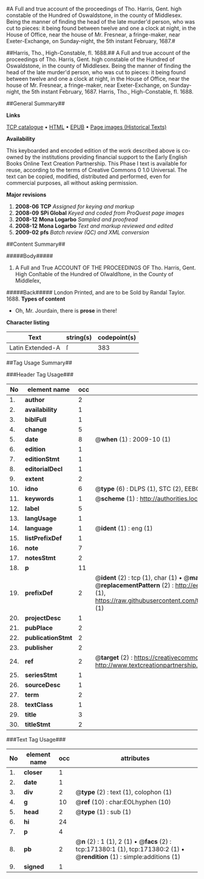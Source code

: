 #A Full and true account of the proceedings of Tho. Harris, Gent. high constable of the Hundred of Oswaldstone, in the county of Middlesex. Being the manner of finding the head of the late murder'd person, who was cut to pieces: it being found between twelve and one a clock at night, in the House of Office, near the house of Mr. Fresnear, a fringe-maker, near Exeter-Exchange, on Sunday-night, the 5th instant February, 1687.#

##Harris, Tho., High-Constable, fl. 1688.##
A Full and true account of the proceedings of Tho. Harris, Gent. high constable of the Hundred of Oswaldstone, in the county of Middlesex. Being the manner of finding the head of the late murder'd person, who was cut to pieces: it being found between twelve and one a clock at night, in the House of Office, near the house of Mr. Fresnear, a fringe-maker, near Exeter-Exchange, on Sunday-night, the 5th instant February, 1687.
Harris, Tho., High-Constable, fl. 1688.

##General Summary##

**Links**

[TCP catalogue](http://www.ota.ox.ac.uk/tcp/)  • 
[HTML](http://tei.it.ox.ac.uk/tcp/Texts-HTML/free/A84/A84971.html)  • 
[EPUB](http://tei.it.ox.ac.uk/tcp/Texts-EPUB/free/A84/A84971.epub) • 
[Page images (Historical Texts)](https://data.historicaltexts.jisc.ac.uk/view?pubId=eebo-45097794e&pageId=eebo-45097794e-171380-1)

**Availability**

This keyboarded and encoded edition of the
	       work described above is co-owned by the institutions
	       providing financial support to the Early English Books
	       Online Text Creation Partnership. This Phase I text is
	       available for reuse, according to the terms of Creative
	       Commons 0 1.0 Universal. The text can be copied,
	       modified, distributed and performed, even for
	       commercial purposes, all without asking permission.

**Major revisions**

1. __2008-06__ __TCP__ *Assigned for keying and markup*
1. __2008-09__ __SPi Global__ *Keyed and coded from ProQuest page images*
1. __2008-12__ __Mona Logarbo__ *Sampled and proofread*
1. __2008-12__ __Mona Logarbo__ *Text and markup reviewed and edited*
1. __2009-02__ __pfs__ *Batch review (QC) and XML conversion*

##Content Summary##

#####Body#####

1. A Full and True ACCOUNT OF THE PROCEEDINGS OF Tho. Harris, Gent.
High Conſtable of the Hundred of Oſwaldſtone, in the County of Middleſex,

#####Back#####
London Printed, and are to be Sold by Randal Taylor. 1688.
**Types of content**

  * Oh, Mr. Jourdain, there is **prose** in there!

**Character listing**


|Text|string(s)|codepoint(s)|
|---|---|---|
|Latin Extended-A|ſ|383|

##Tag Usage Summary##

###Header Tag Usage###

|No|element name|occ|attributes|
|---|---|---|---|
|1.|__author__|2||
|2.|__availability__|1||
|3.|__biblFull__|1||
|4.|__change__|5||
|5.|__date__|8| @__when__ (1) : 2009-10 (1)|
|6.|__edition__|1||
|7.|__editionStmt__|1||
|8.|__editorialDecl__|1||
|9.|__extent__|2||
|10.|__idno__|6| @__type__ (6) : DLPS (1), STC (2), EEBO-CITATION (1), OCLC (1), VID (1)|
|11.|__keywords__|1| @__scheme__ (1) : http://authorities.loc.gov/ (1)|
|12.|__label__|5||
|13.|__langUsage__|1||
|14.|__language__|1| @__ident__ (1) : eng (1)|
|15.|__listPrefixDef__|1||
|16.|__note__|7||
|17.|__notesStmt__|2||
|18.|__p__|11||
|19.|__prefixDef__|2| @__ident__ (2) : tcp (1), char (1)  •  @__matchPattern__ (2) : ([0-9\-]+):([0-9IVX]+) (1), (.+) (1)  •  @__replacementPattern__ (2) : http://eebo.chadwyck.com/downloadtiff?vid=$1&page=$2 (1), https://raw.githubusercontent.com/textcreationpartnership/Texts/master/tcpchars.xml#$1 (1)|
|20.|__projectDesc__|1||
|21.|__pubPlace__|2||
|22.|__publicationStmt__|2||
|23.|__publisher__|2||
|24.|__ref__|2| @__target__ (2) : https://creativecommons.org/publicdomain/zero/1.0/ (1), http://www.textcreationpartnership.org/docs/. (1)|
|25.|__seriesStmt__|1||
|26.|__sourceDesc__|1||
|27.|__term__|2||
|28.|__textClass__|1||
|29.|__title__|3||
|30.|__titleStmt__|2||


###Text Tag Usage###

|No|element name|occ|attributes|
|---|---|---|---|
|1.|__closer__|1||
|2.|__date__|1||
|3.|__div__|2| @__type__ (2) : text (1), colophon (1)|
|4.|__g__|10| @__ref__ (10) : char:EOLhyphen (10)|
|5.|__head__|2| @__type__ (1) : sub (1)|
|6.|__hi__|24||
|7.|__p__|4||
|8.|__pb__|2| @__n__ (2) : 1 (1), 2 (1)  •  @__facs__ (2) : tcp:171380:1 (1), tcp:171380:2 (1)  •  @__rendition__ (1) : simple:additions (1)|
|9.|__signed__|1||
